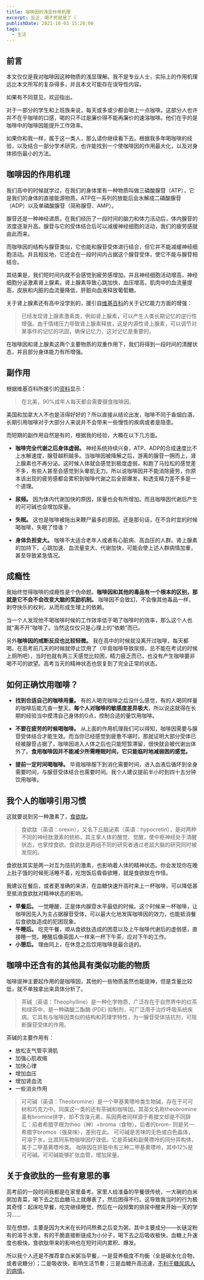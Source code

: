 ```yaml
---
title: 咖啡因的浅显作用机理
excerpt: 反正，喝不死就是了（
publishDate: 2021-10-03 15:20:00
tags:
  - 生活
---
```


## 前言
本文仅仅是我对咖啡因这种物质的浅显理解。我不是专业人士，实际上的作用机理远比本文所写的复杂得多，并且本文可能存在误导性内容。

如果有不同意见，欢迎指出。

对于一部分的学生和上班族来说，每天或多或少都会喝上一点咖啡。这部分人也许并不在乎咖啡的口感，喝的只不过是廉价得不能再廉价的速溶咖啡。他们在乎的是咖啡中的咖啡因能提升工作效率。

如果你和我一样，属于这一类人，那么请你继续看下去。根据我多年喝咖啡的经验，以及结合一部分学术研究，也许能找到一个使咖啡因的作用最大化，以及对身体损伤最小的方法。


## 咖啡因的作用机理
我们高中的时候就学过，在我们的身体里有一种物质叫做三磷酸腺苷（ATP），它是我们的身体的直接能源物质。ATP在一系列的放能后会水解成二磷酸腺苷（ADP）以及单磷酸腺苷（简称腺苷、AMP）。

腺苷还是一种神经递质。在我们经历了一段时间的脑力和体力活动后，体内腺苷的浓度逐渐升高。腺苷与它的受体结合后可以减缓神经细胞的活动，我们的疲劳感就由此而来。

而咖啡因的结构与腺苷类似，它也能和腺苷受体进行结合，但它并不能减缓神经细胞活动。并且相反地，它还会在一段时间内占据这个腺苷受体，使它不能与腺苷相结合。

其结果是，我们短时间内就不会感觉到疲劳感增加。并且神经细胞活动增高，神经细胞分泌激素肾上腺素。肾上腺素导致心跳加快，血压增高，肌肉中的血流量提高，皮肤和内脏的血流量降低，肝脏向血液释放葡萄糖。

关于肾上腺素还有高中没学到的，援引自[维基百科](https://zh.wikipedia.org/zh-cn/%E8%82%BE%E4%B8%8A%E8%85%BA%E7%B4%A0)的关于记忆能力方面的增强：

> 已经发现肾上腺素激素类，例如肾上腺素，可以产生人类长期记忆的逆行性增强。由于情绪压力导致肾上腺素释放，这是内源性肾上腺素，可以调节对某事件的记忆的巩固，确保记忆力，这对记忆是重要的。

在咖啡因和肾上腺素这两个主要物质的双重作用下，我们将得到一段时间的清醒状态，并且部分身体能力有所增强。


## 副作用
根据维基百科所援引的[资料](https://web.archive.org/web/20060616135732/http://dialagranny.com/media/coffeens.pdf)显示：

> 在北美，90%成年人每天都会需要摄食咖啡因。

美国和加拿大人不也是活得好好的？所以直接从结论出发，咖啡不同于香烟白酒，长期引用咖啡对于大部分人来说并不会带来一些慢性的疾病或者是隐患。

而短期的副作用自然是有的，根据我的经验，大概在以下几方面。

* **咖啡完全代谢之后身体虚弱。** 神经系统持续兴奋，ATP、ADP的合成速度比不上水解速度，腺苷越积越多。当咖啡因被降解之后，游离的腺苷一拥而上，肾上腺素也不再分泌。这时候人体就会感觉到极度虚弱，和跑了马拉松的感觉差不多，有些人甚至会感觉到头晕肌无力。所以说咖啡因并不能消除疲劳，你原本该出现的疲劳感都会累积到咖啡代谢之后全部爆发，和透支精力差不多是一个道理。

* **尿频。** 因为体内代谢加快的原因，尿量也会有所增加。而且咖啡因代谢后产生的可可碱也会增加尿量。

* **失眠。** 这也是咖啡被拖出来鞭尸最多的原因。还是那句话，在不合时宜的时候喝咖啡，失眠了怪谁？

* **身体负担变大。** 咖啡不太适合老年人或者有心脏病、高血压的人群。肾上腺素的加持下，心跳加速、血流量变大、代谢加快，可能会使上述人群病情加重，甚至导致紧急情况。


## 成瘾性
我始终觉得咖啡的成瘾性是个伪命题。**咖啡因和其他的毒品有一个根本的区别，那就是它不会不会改变大脑的奖励机制。** 咖啡因不会致幻，不会像其他毒品一样，剥夺快乐的权利，从而形成生理上的依赖。

当一个人发现他不喝咖啡时候的工作效率低于喝了咖啡时的效率，那么这个人也就“离不开”咖啡了。当然这仅仅只是心理上的“依赖”而已。

另外**咖啡因的戒断反应也比较轻微。** 我在高中的时候就没离开过咖啡，每天都喝。在高考前几天的时候就停止饮用了（毕竟咖啡导致尿频，总不能在考试的时候上厕所吧），当时也就有两三天感觉比较困，精力疲乏而已，也没有产生咖啡要非喝不可的欲望。高考当天的精神状态也恢复到了完全正常的状态。


## 如何正确饮用咖啡？
* **找到合适自己的咖啡用量。** 有的人喝完咖啡之后没什么感觉，有的人喝同样量的咖啡后能亢奋一整天。**每个人对咖啡的敏感度差异极大**，所以说这就得在长期的经验当中摸清自己身体的G点，控制合适的量饮用咖啡。

* **不要在疲劳的时候喝咖啡。** 从上面的作用机理我们可以得知，咖啡因需要与腺苷受体结合才能生效。而当你已经感觉到疲惫不堪时，那就证明大部分受体已经被腺苷占据了，咖啡因进入人体之后也只能短暂滞留，很快就会被代谢出体外了。**食用咖啡因并不能减少所需睡眠时间，它只能临时地减弱困的感觉。**

* **提前一定时间喝咖啡。** 毕竟咖啡服下到消化需要时间，进入血液后循环到全身需要时间，与腺苷受体结合也需要时间。我个人建议提前半小时到四十五分钟饮用咖啡。


## 我个人的咖啡引用习惯
这就要说到另一种激素了，[食欲肽](https://zh.wikipedia.org/zh-cn/%E9%A3%9F%E6%85%BE%E7%B4%A0)。

> 食欲肽（英语：orexin），又名下丘脑泌素（英语：hypocretin），是对两种不同的神经肽激素的统称，其主掌人体的醒觉、觉醒，使中枢神经处于清醒状态，也掌控食欲。食欲肽是两组不同的研究者通过老鼠大脑的研究同时被发现的。

食欲肽其实是两一对互为拮抗的激素，也影响着人体的精神状态。你会发现你在晚上肚子饿的时候死活睡不着，吃饱饭后昏昏欲睡，就是食欲肽在作怪。

我建议在餐后，或者更准确的来讲，在血糖快速升高时来上一杯咖啡，可以降低甚至抵消食欲肽对精神状态的影响。


* **早餐后。** 一觉睡醒，正是体内腺苷水平最低的时候。这个时候来一杯咖啡，让咖啡因先入为主占据腺苷受体，可以最大化地发挥咖啡因的效力，也能抵消餐后食欲肽造成的犯困现象。
* **午睡后。** 吃完午餐，顺从食欲肽造成的困意以及上午咖啡代谢后的虚弱感，直接睡一觉。睡醒后像英国人一样来一杯下午茶，应对下午的工作。
* **小憩后。** 理由同上，在休息之后饮用咖啡是最合适的。


## 咖啡中还含有的其他具有类似功能的物质
咖啡提神主要起作用的是咖啡因，其他的一些物质虽然也能提神，但是含量比较低，就不单独拿出来具体分析了。

> 茶碱（英语：Theophylline）是一种化学物质，广泛存在于自然界中的红茶和绿茶中，是一种磷酸二酯酶 (PDE) 抑制剂，可广泛用于治疗呼吸系统疾病。它具有与咖啡因类似的结构和药理学特性，为一腺苷受体拮抗剂，可阻断腺苷受体的作用。

茶碱的主要作用有：

* 放松支气管平滑肌
* 加强心肌收缩
* 加快心律
* 增加血压
* 增加肾血流
* 一些消炎作用

> 可可碱（英语：Theobromine）是一个甲基黄嘌呤类生物碱，存在于可可树和巧克力中。同属这一类的还有茶碱和咖啡因。其英文名称theobromine虽有bromine拼字，却不含溴元素，系因两者同样源于希腊文却是不同辞汇：前者希腊字根为theo（神）+broma（食物），后者的brom- 则是另一希腊字bromos（强臭味），差别在此。
可可碱是苦味的无色或白色晶体，可溶于水，比其同系物咖啡因疗效低。它是茶碱和副黄嘌呤的同分异构体，属于二甲基黄嘌呤类。
咖啡因在肝脏中有三种二甲基黄嘌呤，其中12%是可可碱。可可碱能够扩张血管，增加尿量。


## 关于食欲肽的一些有意思的事
高考前的一段时间我都是在家里备考。家里人给准备的早餐很传统，一大碗的白米粥加青菜，喝下去之后血糖马上就爆表了，然后困得不行。这导致我当时的行为极其奇怪：起床吃早餐，吃完继续睡觉，然后在一段频繁的排尿中醒来开始一天的学习……

现在想想，主要是因为大米在长时间熬煮之后变为粥，其中主要成分——长链淀粉有的溶于水里，有的干脆直接断链成为小分子，喝下去之后吸收极快，血糖上升速度也极快，食欲肽带来的影响也在短时间内累积、爆发。

所以我个人还是不推荐拿白米粥当早餐，一是营养极度不均衡（全是碳水化合物，或者说糖分）；二是吸收快，影响生活节奏；三是血糖升高迅速，[不利于糖尿病人的病情](https://www.zhihu.com/question/34653660)。